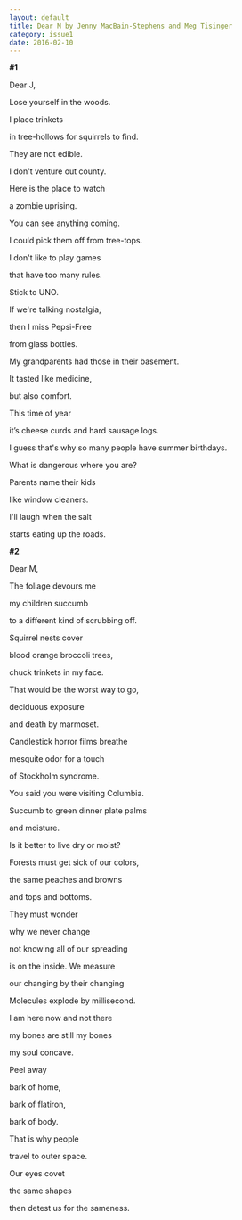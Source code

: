 ```yaml
---
layout: default
title: Dear M by Jenny MacBain-Stephens and Meg Tisinger
category: issue1
date: 2016-02-10
---
```


**#1**

Dear J,

Lose yourself in the woods. 

I place trinkets 

in tree-hollows for squirrels to find. 

They are not edible. 

I don't venture out county. 

Here is the place to watch 

a zombie uprising. 

You can see anything coming. 

I could pick them off from tree-tops. 

I don't like to play games 

that have too many rules. 

Stick to UNO. 

If we're talking nostalgia, 

then I miss Pepsi-Free 

from glass bottles. 

My grandparents had those in their basement. 

It tasted like medicine, 

but also comfort. 

This time of year

it’s cheese curds and hard sausage logs. 

I guess that's why so many people have summer birthdays. 

What is dangerous where you are? 

Parents name their kids 

like window cleaners. 

I'll laugh when the salt 

starts eating up the roads.

**#2**

Dear M, 

The foliage devours me 

my children succumb

to a different kind of scrubbing off. 

Squirrel nests cover 

blood orange broccoli trees, 

chuck trinkets in my face.  

That would be the worst way to go, 

deciduous exposure 

and death by marmoset. 

Candlestick horror films breathe 

mesquite odor for a touch 

of Stockholm syndrome. 

You said you were visiting Columbia. 

Succumb to green dinner plate palms 

and moisture. 

Is it better to live dry or moist? 

Forests must get sick of our colors, 

the same peaches and browns 

and tops and bottoms. 

They must wonder 

why we never change 

not knowing all of our spreading 

is on the inside. We measure 

our changing by their changing

Molecules explode by millisecond.  

I am here now and not there 

my bones are still my bones  

my soul concave.

Peel away 

bark of home, 

bark of flatiron, 

bark of body. 

That is why people 

travel to outer space.  

Our eyes covet 

the same shapes 

then detest us for the sameness.